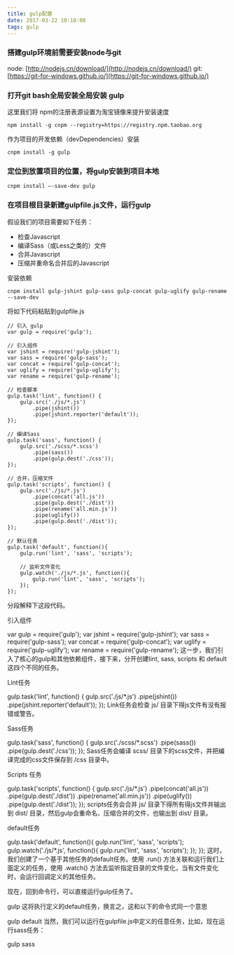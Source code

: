 ```yaml
---
title: gulp配置
date: 2017-03-22 10:18:08
tags: gulp
---
```


### 搭建gulp环境前需要安装node与git
node: [http://nodejs.cn/download/](http://nodejs.cn/download/)
git: [https://git-for-windows.github.io/](https://git-for-windows.github.io/)

### 打开git bash全局安装全局安装 gulp
这里我们将 npm的注册表源设置为淘宝镜像来提升安装速度<!--more-->
```
npm install -g cnpm --registry=https://registry.npm.taobao.org
```
作为项目的开发依赖（devDependencies）安装
```
cnpm install -g gulp 
```
### 定位到放置项目的位置，将gulp安装到项目本地
```
cnpm install —-save-dev gulp
```
### 在项目根目录新建gulpfile.js文件，运行gulp
假设我们的项目需要如下任务：

+ 检查Javascript
+ 编译Sass（或Less之类的）文件
+ 合并Javascript
+ 压缩并重命名合并后的Javascript

安装依赖
```
cnpm install gulp-jshint gulp-sass gulp-concat gulp-uglify gulp-rename --save-dev 
```
将如下代码粘贴到gulpfile.js
```
// 引入 gulp
var gulp = require('gulp'); 

// 引入组件
var jshint = require('gulp-jshint');
var sass = require('gulp-sass');
var concat = require('gulp-concat');
var uglify = require('gulp-uglify');
var rename = require('gulp-rename');

// 检查脚本
gulp.task('lint', function() {
    gulp.src('./js/*.js')
        .pipe(jshint())
        .pipe(jshint.reporter('default'));
});

// 编译Sass
gulp.task('sass', function() {
    gulp.src('./scss/*.scss')
        .pipe(sass())
        .pipe(gulp.dest('./css'));
});

// 合并，压缩文件
gulp.task('scripts', function() {
    gulp.src('./js/*.js')
        .pipe(concat('all.js'))
        .pipe(gulp.dest('./dist'))
        .pipe(rename('all.min.js'))
        .pipe(uglify())
        .pipe(gulp.dest('./dist'));
});

// 默认任务
gulp.task('default', function(){
    gulp.run('lint', 'sass', 'scripts');

    // 监听文件变化
    gulp.watch('./js/*.js', function(){
        gulp.run('lint', 'sass', 'scripts');
    });
});
```
分段解释下这段代码。

引入组件

var gulp = require('gulp'); 
var jshint = require('gulp-jshint');
var sass = require('gulp-sass');
var concat = require('gulp-concat');
var uglify = require('gulp-uglify');
var rename = require('gulp-rename');
这一步，我们引入了核心的gulp和其他依赖组件，接下来，分开创建lint, sass, scripts 和 default这四个不同的任务。

Lint任务

gulp.task('lint', function() {
    gulp.src('./js/*.js')
        .pipe(jshint())
        .pipe(jshint.reporter('default'));
});
Link任务会检查 js/ 目录下得js文件有没有报错或警告。

Sass任务

gulp.task('sass', function() {
    gulp.src('./scss/*.scss')
        .pipe(sass())
        .pipe(gulp.dest('./css'));
});
Sass任务会编译 scss/ 目录下的scss文件，并把编译完成的css文件保存到 /css 目录中。

Scripts 任务

gulp.task('scripts', function() {
    gulp.src('./js/*.js')
        .pipe(concat('all.js'))
        .pipe(gulp.dest('./dist'))
        .pipe(rename('all.min.js'))
        .pipe(uglify())
        .pipe(gulp.dest('./dist'));
});
scripts任务会合并 js/ 目录下得所有得js文件并输出到 dist/ 目录，然后gulp会重命名、压缩合并的文件，也输出到 dist/ 目录。

default任务

gulp.task('default', function(){
    gulp.run('lint', 'sass', 'scripts');
    gulp.watch('./js/*.js', function(){
        gulp.run('lint', 'sass', 'scripts');
    });
});
这时，我们创建了一个基于其他任务的default任务。使用 .run() 方法关联和运行我们上面定义的任务，使用 .watch() 方法去监听指定目录的文件变化，当有文件变化时，会运行回调定义的其他任务。

现在，回到命令行，可以直接运行gulp任务了。

gulp
这将执行定义的default任务，换言之，这和以下的命令式同一个意思

gulp default
当然，我们可以运行在gulpfile.js中定义的任意任务，比如，现在运行sass任务：

gulp sass